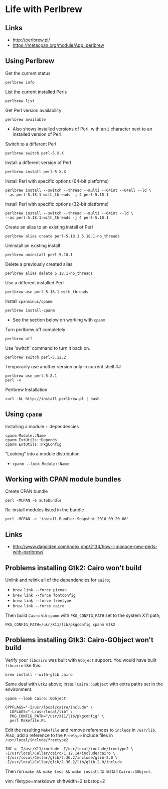 # Life with Perlbrew #

## Links ##
- http://perlbrew.pl/
- https://metacpan.org/module/App::perlbrew

## Using Perlbrew ##
Get the current status

    perlbrew info

List the current installed Perls

    perlbrew list

Get Perl version availability

    perlbrew available

- Also shows installed versions of Perl, with an `i` character next to an
  installed version of Perl.

Switch to a different Perl

    perlbrew switch perl-5.X.X

Install a different version of Perl

    perlbrew install perl-5.X.X

Install Perl with specific options (64-bit platforms)

    perlbrew install --switch --thread --multi --64int --64all --ld \
    --as perl-5.18.1-with_threads -j 4 perl-5.18.1

Install Perl with specific options (32-bit platforms)

    perlbrew install --switch --thread --multi --64int --ld \
    --as perl-5.18.1-with_threads -j 4 perl-5.18.1

Create an alias to an existing install of Perl

    perlbrew alias create perl-5.18.1 5.18.1-no_threads

Uninstall an existing install

    perlbrew uninstall perl-5.18.1

Delete a previously created alias

    perlbrew alias delete 5.18.1-no_threads

Use a different installed Perl

    perlbrew use perl-5.18.1-with_threads

Install `cpanminus/cpanm`

    perlbrew install-cpanm

- See the section below on working with `cpanm`

Turn perlbrew off completely

    perlbrew off

Use 'switch' command to turn it back on.

    perlbrew switch perl-5.12.2

Temporarily use another version only in current shell ##

    perlbrew use perl-5.8.1
    perl -v

Perlbrew Installation

    curl -kL http://install.perlbrew.pl | bash

## Using `cpanm` ##
Installing a module + dependencies

    cpanm Module::Name
    cpanm ExtUtils::Depends
    cpanm ExtUtils::PkgConfig

"Looking" into a module distribution
- `cpanm --look Module::Name`

## Working with CPAN module bundles ##
Create CPAN bundle

    perl -MCPAN -e autobundle

Re-install modules listed in the bundle

    perl -MCPAN -e 'install Bundle::Snapshot_2010_09_20_00'

## Links ##
- http://www.dagolden.com/index.php/2134/how-i-manage-new-perls-with-perlbrew/

## Problems installing Gtk2: Cairo won't build ##
Unlink and relink all of the dependencies for `cairo`;
- `brew link --force pixman`
- `brew link --force fontconfig`
- `brew link --force freetype`
- `brew link --force cairo`

Then build `Cairo` via `cpanm` with `PKG_CONFIG_PATH` set to the system X11
path;

    PKG_CONFIG_PATH=/usr/X11/lib/pkgconfig cpanm Gtk2

## Problems installing Gtk3: Cairo-GObject won't build ##
Verify your `libcairo` was built with `GObject` support.  You would have built
`libcairo` like this:

    brew install --with-glib cairo

Same deal with `Gtk2` above; install `Cairo::GObject` with extra paths set in
the environment.

    cpanm --look Cairo::GObject

    CPPFLAGS="-I/usr/local/cairo/include" \
      LDFLAGS="-L/usr/local/lib" \
      PKG_CONFIG_PATH="/usr/X11/lib/pkgconfig" \
      perl Makefile.PL

Edit the resulting `Makefile` and remove references to `include` in
`/usr/lib`.  Also, add a reference to the `Freetype` include files in
`/usr/local/include/freetype2`

    INC = -I/usr/X11/include -I/usr/local/include/freetype2 \
    -I/usr/local/Cellar/cairo/1.12.14/include/cairo \
    -I/usr/local/Cellar/glib/2.36.2/include/glib-2.0 \
    -I/usr/local/Cellar/glib/2.36.2/lib/glib-2.0/include

Then run `make && make test && make install` to install `Cairo::GObject`.

vim: filetype=markdown shiftwidth=2 tabstop=2
